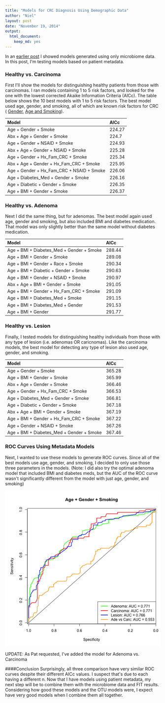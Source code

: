 ```yaml
---
title: "Models for CRC Diagnosis Using Demographic Data"
author: "Niel"
layout: post
date: "November 19, 2014"
output:
  html_document:
    keep_md: yes
---
```


In an [earlier post](http://nbaxter13.github.io/2014/11/07/Updated-Models-for-CRC-using-Microbiome-Data.html) I showed models generated using only microbiome data.  In this post, I'm testing models based on patient metadata.


### Healthy vs. Carcinoma
First I'll show the models for distinguishing healthy patients from those with carcinomas.  I ran models containing 1 to 5 risk factors, and looked for the one with the lowest corrected Akaike Information Criteria (AICc). The table below shows the 10 best models with 1 to 5 risk factors. The best model used age, gender, and smoking, all of which are known risk factors for CRC ( [Gender](http://www.cancer.org/cancer/colonandrectumcancer/detailedguide/colorectal-cancer-key-statistics), [Age and Smoking](http://www.cancer.org/cancer/colonandrectumcancer/detailedguide/colorectal-cancer-risk-factors)).


|Model                                     |AICc   |
|:-----------------------------------------|:------|
|Age + Gender + Smoke                      |224.27 |
|Abx + Age + Gender + Smoke                |224.7  |
|Age + Gender + NSAID + Smoke              |224.93 |
|Abx + Age + Gender + NSAID + Smoke        |225.28 |
|Age + Gender + Hx_Fam_CRC + Smoke         |225.34 |
|Abx + Age + Gender + Hx_Fam_CRC + Smoke   |225.95 |
|Age + Gender + Hx_Fam_CRC + NSAID + Smoke |226.06 |
|Age + Diabetes_Med + Gender + Smoke       |226.16 |
|Age + Diabetic + Gender + Smoke           |226.35 |
|Age + BMI + Gender + Smoke                |226.37 |


  

### Healthy vs. Adenoma
Next I did the same thing, but for adenomas.  The best model again used age, gender and smoking, but also included BMI and diabetes medication.  That model was only slightly better than the same model without diabetes medication.  


|Model                                     |AICc   |
|:-----------------------------------------|:------|
|Age + BMI + Diabetes_Med + Gender + Smoke |288.44 |
|Age + BMI + Gender + Smoke                |289.08 |
|Age + BMI + Gender + Race + Smoke         |290.34 |
|Age + BMI + Diabetic + Gender + Smoke     |290.63 |
|Age + BMI + Gender + NSAID + Smoke        |290.97 |
|Abx + Age + BMI + Gender + Smoke          |291.05 |
|Age + BMI + Gender + Hx_Fam_CRC + Smoke   |291.09 |
|Age + BMI + Diabetes_Med + Smoke          |291.15 |
|Age + BMI + Diabetes_Med + Gender         |291.53 |
|Age + BMI + Gender                        |291.77 |

  

### Healthy vs. Lesion
Finally, I tested models for distinguishing healthy individuals from those with any type of lesion (i.e. adenomas OR caricnomas). Like the carcinoma models, the best model for detecting any type of lesion also used age, gender, and smoking.


|Model                                     |AICc   |
|:-----------------------------------------|:------|
|Age + Gender + Smoke                      |365.28 |
|Age + BMI + Gender + Smoke                |365.99 |
|Abx + Age + Gender + Smoke                |366.46 |
|Age + Gender + Hx_Fam_CRC + Smoke         |366.53 |
|Age + Diabetes_Med + Gender + Smoke       |366.81 |
|Age + Diabetic + Gender + Smoke           |367.18 |
|Abx + Age + BMI + Gender + Smoke          |367.19 |
|Age + BMI + Gender + Hx_Fam_CRC + Smoke   |367.22 |
|Age + Gender + NSAID + Smoke              |367.26 |
|Age + BMI + Diabetes_Med + Gender + Smoke |367.46 |


### ROC Curves Using Metadata Models
Next, I wanted to use these models to generate ROC curves.  Since all of the best models use age, gender, and smoking, I decided to only use those three parameters in the models. (Note: I did also try the optimal adenoma model that included BMI and diabetes meds, but the AUC of the ROC curve wasn't significantly different from the model with just age, gender, and smoking)

![center](/../figs/2014-11-18-Models-with-Metadata/roc-1.png) 

UPDATE: As Pat requested, I've added the model for Adenoma vs. Carcinoma

####Conclusion
Surprisingly, all three comparison have very similar ROC curves despite their different AICc values.  I suspect that's due to each having a different n. Now that I have models using patient metadata, my next step will be to combine them with the microbiome data and FIT results. Considering how good these models and the OTU models were, I expect have very good models when I combine them all together.



